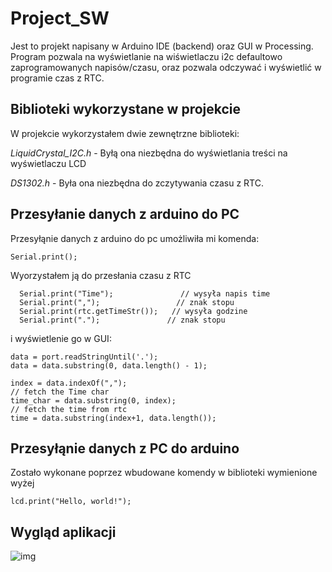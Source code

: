 # Project_SW

Jest to projekt napisany w Arduino IDE (backend) oraz GUI w Processing.
Program pozwala na wyświetlanie na wiświetlaczu i2c defaultowo 
zaprogramowanych napisów/czasu, oraz pozwala odczywać i wyświetlić w 
programie czas z RTC.  

## Biblioteki wykorzystane w projekcie
W projekcie wykorzystałem dwie zewnętrzne biblioteki:

*LiquidCrystal_I2C.h* - Byłą ona niezbędna do wyświetlania treści na wyświetlaczu LCD

*DS1302.h* - Była ona niezbędna do zczytywania czasu z RTC.

## Przesyłanie danych z arduino do PC 
Przesyłąnie danych z arduino do pc umożliwiła mi komenda:
```
Serial.print();
```
Wyorzystałem ją do przesłania czasu z RTC
```
  Serial.print("Time");               // wysyła napis time
  Serial.print(",");                 // znak stopu 
  Serial.print(rtc.getTimeStr());   // wysyła godzine 
  Serial.print(".");               // znak stopu 
  ```
 i wyświetlenie go w GUI:
   ```
   data = port.readStringUntil('.');
   data = data.substring(0, data.length() - 1);
 
  index = data.indexOf(",");
  // fetch the Time char
  time_char = data.substring(0, index);
  // fetch the time from rtc
  time = data.substring(index+1, data.length());
  ```
  
 ## Przesyłąnie danych z PC do arduino
 Zostało wykonane poprzez wbudowane komendy w biblioteki wymienione wyżej 
 ```
 lcd.print("Hello, world!");
 ```
 ## Wygląd aplikacji
![img](https://i.imgur.com/OkWLblH.png)
